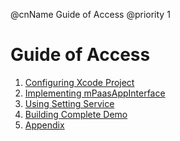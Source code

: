 @cnName Guide of Access
@priority 1

# Guide of Access

1. [Configuring Xcode Project](./project_config.md)
2. [Implementing mPaasAppInterface](./env.md)
3. [Using Setting Service](./settings.md)
4. [Building Complete Demo](./tutorial/md)
5. [Appendix](./appendix/index.html)